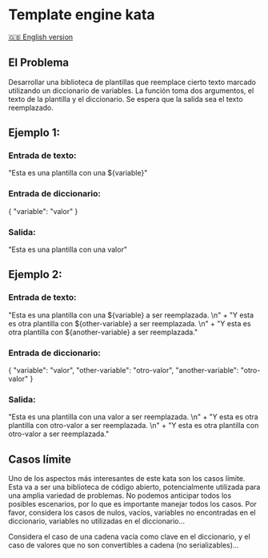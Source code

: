 # Template engine kata

[🇬🇧 English version](README.md)

## El Problema
Desarrollar una biblioteca de plantillas que reemplace cierto texto marcado utilizando un diccionario de variables. La función toma dos argumentos, el texto de la plantilla y el diccionario. Se espera que la salida sea el texto reemplazado.

## Ejemplo 1:
### Entrada de texto:

"Esta es una plantilla con una ${variable}"
### Entrada de diccionario:

{ "variable": "valor" }
### Salida:

"Esta es una plantilla con una valor"

## Ejemplo 2:
### Entrada de texto:

"Esta es una plantilla con una ${variable} a ser reemplazada. \n" +
"Y esta es otra plantilla con ${other-variable} a ser reemplazada. \n" +
"Y esta es otra plantilla con ${another-variable} a ser reemplazada."
### Entrada de diccionario:

{
  "variable": "valor",
  "other-variable": "otro-valor",
  "another-variable": "otro-valor"
}
### Salida:

"Esta es una plantilla con una valor a ser reemplazada. \n" +
"Y esta es otra plantilla con otro-valor a ser reemplazada. \n" +
"Y esta es otra plantilla con otro-valor a ser reemplazada."

## Casos límite
Uno de los aspectos más interesantes de este kata son los casos límite. Esta va a ser una biblioteca de código abierto, potencialmente utilizada para una amplia variedad de problemas. No podemos anticipar todos los posibles escenarios, por lo que es importante manejar todos los casos. Por favor, considera los casos de nulos, vacíos, variables no encontradas en el diccionario, variables no utilizadas en el diccionario...

Considera el caso de una cadena vacía como clave en el diccionario, y el caso de valores que no son convertibles a cadena (no serializables)...